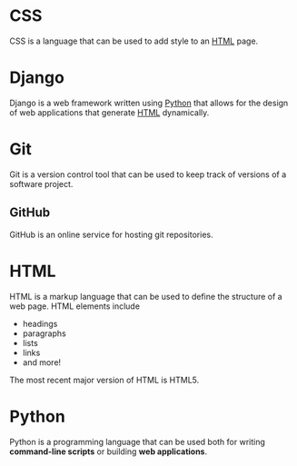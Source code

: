 # CSS

CSS is a language that can be used to add style to an [HTML](/wiki/HTML) page.  

# Django

Django is a web framework written using [Python](/wiki/Python) that allows for the design of web applications that generate [HTML](/wiki/HTML) dynamically.

# Git

Git is a version control tool that can be used to keep track of versions of a software project.

## GitHub

GitHub is an online service for hosting git repositories.

# HTML

HTML is a markup language that can be used to define the structure of a web page. HTML elements include

* headings
* paragraphs
* lists
* links
* and more!

The most recent major version of HTML is HTML5.

# Python

Python is a programming language that can be used both for writing **command-line scripts** or building **web applications**.